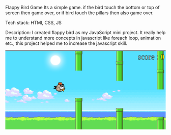 
Flappy Bird Game
    Its a simple game. if the bird touch the bottom or top of screen then game over, or if bird touch the pillars then also game over.

Tech stack:
    HTMl, CSS, JS

Description:
    I created flappy bird as my JavaScript mini project.
    It really help me to understand more concepts in javascript like foreach loop, animation etc., this project helped me to increase the javascript skill.

![preview img](/img/Screenshot%20from%202022-05-11%2017-48-52.png)
